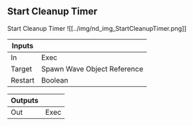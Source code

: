## Start Cleanup Timer
Start Cleanup Timer
![[../img/nd_img_StartCleanupTimer.png]]

|Inputs||
|--|--|
| In | Exec |
| Target | Spawn Wave Object Reference |
| Restart | Boolean |

|Outputs||
|--|--|
| Out | Exec |
